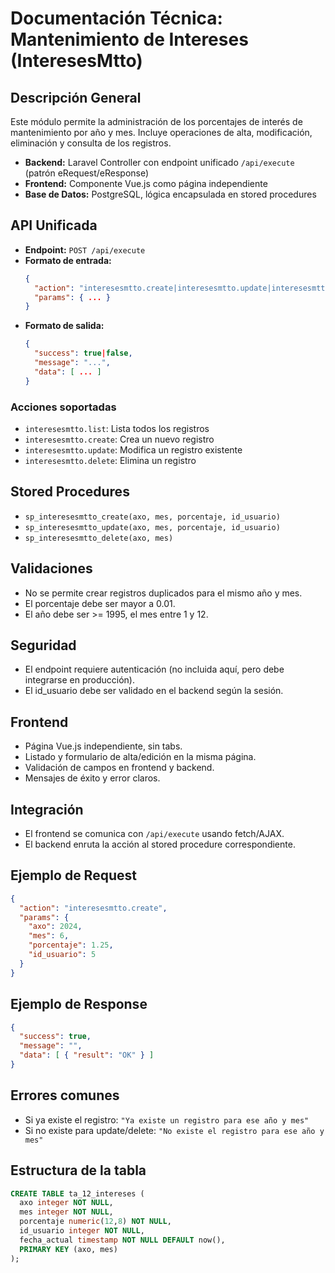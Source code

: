 # Documentación Técnica: Mantenimiento de Intereses (InteresesMtto)

## Descripción General
Este módulo permite la administración de los porcentajes de interés de mantenimiento por año y mes. Incluye operaciones de alta, modificación, eliminación y consulta de los registros.

- **Backend:** Laravel Controller con endpoint unificado `/api/execute` (patrón eRequest/eResponse)
- **Frontend:** Componente Vue.js como página independiente
- **Base de Datos:** PostgreSQL, lógica encapsulada en stored procedures

## API Unificada
- **Endpoint:** `POST /api/execute`
- **Formato de entrada:**
  ```json
  {
    "action": "interesesmtto.create|interesesmtto.update|interesesmtto.delete|interesesmtto.list",
    "params": { ... }
  }
  ```
- **Formato de salida:**
  ```json
  {
    "success": true|false,
    "message": "...",
    "data": [ ... ]
  }
  ```

### Acciones soportadas
- `interesesmtto.list`: Lista todos los registros
- `interesesmtto.create`: Crea un nuevo registro
- `interesesmtto.update`: Modifica un registro existente
- `interesesmtto.delete`: Elimina un registro

## Stored Procedures
- `sp_interesesmtto_create(axo, mes, porcentaje, id_usuario)`
- `sp_interesesmtto_update(axo, mes, porcentaje, id_usuario)`
- `sp_interesesmtto_delete(axo, mes)`

## Validaciones
- No se permite crear registros duplicados para el mismo año y mes.
- El porcentaje debe ser mayor a 0.01.
- El año debe ser >= 1995, el mes entre 1 y 12.

## Seguridad
- El endpoint requiere autenticación (no incluida aquí, pero debe integrarse en producción).
- El id_usuario debe ser validado en el backend según la sesión.

## Frontend
- Página Vue.js independiente, sin tabs.
- Listado y formulario de alta/edición en la misma página.
- Validación de campos en frontend y backend.
- Mensajes de éxito y error claros.

## Integración
- El frontend se comunica con `/api/execute` usando fetch/AJAX.
- El backend enruta la acción al stored procedure correspondiente.

## Ejemplo de Request
```json
{
  "action": "interesesmtto.create",
  "params": {
    "axo": 2024,
    "mes": 6,
    "porcentaje": 1.25,
    "id_usuario": 5
  }
}
```

## Ejemplo de Response
```json
{
  "success": true,
  "message": "",
  "data": [ { "result": "OK" } ]
}
```

## Errores comunes
- Si ya existe el registro: `"Ya existe un registro para ese año y mes"`
- Si no existe para update/delete: `"No existe el registro para ese año y mes"`

## Estructura de la tabla
```sql
CREATE TABLE ta_12_intereses (
  axo integer NOT NULL,
  mes integer NOT NULL,
  porcentaje numeric(12,8) NOT NULL,
  id_usuario integer NOT NULL,
  fecha_actual timestamp NOT NULL DEFAULT now(),
  PRIMARY KEY (axo, mes)
);
```
